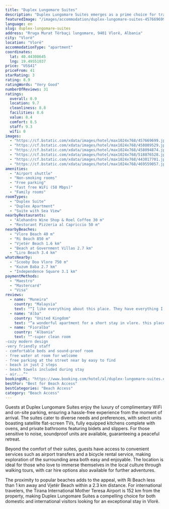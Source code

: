 ```yaml
---
title: "Duplex Lungomare Suites"
description: "Duplex Lungomare Suites emerges as a prime choice for travelers seeking a blend of comfort, convenience, and scenic beauty in Vlorë."
featuredImage: "/images/accommodation/duplex-lungomare-suites-457669699.jpg"
language: en
slug: duplex-lungomare-suites
address: "Rruga Murat Tërbaçi lungomare, 9401 Vlorë, Albania"
city: "Vlorë"
location: "Vlorë"
accommodationType: "apartment"
coordinates:
  lat: 40.44308645
  lng: 19.49551037
price: "US$41"
priceFrom: 41
starRating: 3
rating: 8.9
ratingWords: "Very Good"
numberOfReviews: 31
ratings:
  overall: 8.9
  location: 9.7
  cleanliness: 8.8
  facilities: 8.6
  value: 8.4
  comfort: 8.5
  staff: 9.3
  wifi: 0
images:
  - "https://cf.bstatic.com/xdata/images/hotel/max1024x768/457669699.jpg?k=857493819a4b272c66db165eb168e2f38c758fcd68f7e28738ea24e6546cc5a9&o=&hp=1"
  - "https://cf.bstatic.com/xdata/images/hotel/max1024x768/458089529.jpg?k=9a3851a19d5568e673156e3ca626eadb35640a93053a4977e6002dc96746aedb&o=&hp=1"
  - "https://cf.bstatic.com/xdata/images/hotel/max1024x768/458094874.jpg?k=91983b634b4914a8ad201938d596edb4faded244e64acfd1281aa1bca43e2da6&o=&hp=1"
  - "https://cf.bstatic.com/xdata/images/hotel/max1024x768/518876528.jpg?k=c0101aace395da8bfb1778e12257c5817647dd992d8454e3aeecc2b6f34c81f9&o=&hp=1"
  - "https://cf.bstatic.com/xdata/images/hotel/max1024x768/443017701.jpg?k=a83505544d71a1bf76bc253b23e33fd9cef0a2fabd4a9ace7537eb48c4ab9c92&o=&hp=1"
  - "https://cf.bstatic.com/xdata/images/hotel/max1024x768/469559057.jpg?k=3022edd998920611a430e8d181ecaa93b5b72c5f76f79c21bafd6130107a16a4&o=&hp=1"
amenities:
  - "Airport shuttle"
  - "Non-smoking rooms"
  - "Free parking"
  - "Fast free WiFi (58 Mbps)"
  - "Family rooms"
roomTypes:
  - "Duplex Suite"
  - "Duplex Apartment"
  - "Suite with Sea View"
nearbyRestaurants:
  - "Alehandro Wine Shop & Roel Coffee 30 m"
  - "Restorant Pizzeria al Capriccio 50 m"
nearbyBeaches:
  - "Vlore Beach 40 m"
  - "Ri Beach 850 m"
  - "Vjetër Beach 1.6 km"
  - "Beach at Government Villas 2.7 km"
  - "Liro Beach 3.4 km"
whatsNearby:
  - "Scooby Doo Vlore 750 m"
  - "Kuzum Baba 2.7 km"
  - "Independence Square 3.1 km"
paymentMethods:
  - "Maestro"
  - "Mastercard"
  - "Visa"
reviews:
  - name: "Muneira"
    country: "Malaysia"
    text: "“I like everything about this place. They have everything I need. The host is also very communicative and easy to liaise with too. Location is convenient, there’s a supermarket nearby and 150m away from the beach”"
  - name: "Alba"
    country: "United Kingdom"
    text: "“a wonderful apartment for a short stay in vlore. this place was ideal for 2 nights - comfortable bed and pillows, great shower and toilet facilities. the hosts were very helpful and kind, check in/out was smooth and they even helped us with...”"
  - name: "Fioralba"
    country: "Albania"
    text: "“-super clean room
-cozy modern design
-very friendly staff
- comfortable beds and sound-proof room
- free water at room for welcome
- free parking at the street near by easy to find
- beach in just 2 steps
- beach towels included during stay
- air...”"
bookingURL: "https://www.booking.com/hotel/al/duplex-lungomare-suites.en-gb.html?aid=8035640"
bestFor: "Best for Beach Access"
bestCategories: "Beach Access"
category: "Beach Access"
---
```


Guests at Duplex Lungomare Suites enjoy the luxury of complimentary WiFi and on-site parking, ensuring a hassle-free experience from the moment of arrival. The suites cater to diverse needs and preferences, with select units boasting satellite flat-screen TVs, fully equipped kitchens complete with ovens, and private bathrooms featuring bidets and slippers. For those sensitive to noise, soundproof units are available, guaranteeing a peaceful retreat.

Beyond the comfort of their suites, guests have access to convenient services such as airport transfers and a bicycle rental service, making exploration of the surrounding area both easy and enjoyable. The location is ideal for those who love to immerse themselves in the local culture through walking tours, with car hire options also available for further adventures.

The proximity to popular beaches adds to the appeal, with Ri Beach less than 1 km away and Vjetër Beach within a 2.3 km distance. For international travelers, the Tirana International Mother Teresa Airport is 152 km from the property, making Duplex Lungomare Suites a compelling choice for both domestic and international visitors looking for an exceptional stay in Vlorë.
